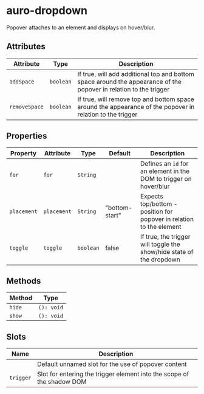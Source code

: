 # auro-dropdown

Popover attaches to an element and displays on hover/blur.

## Attributes

| Attribute     | Type      | Description                                      |
|---------------|-----------|--------------------------------------------------|
| `addSpace`    | `boolean` | If true, will add additional top and bottom space around the appearance of the popover in relation to the trigger |
| `removeSpace` | `boolean` | If true, will remove top and bottom space around the appearance of the popover in relation to the trigger |

## Properties

| Property    | Attribute   | Type      | Default        | Description                                      |
|-------------|-------------|-----------|----------------|--------------------------------------------------|
| `for`       | `for`       | `String`  |                | Defines an `id` for an element in the DOM to trigger on hover/blur |
| `placement` | `placement` | `String`  | "bottom-start" | Expects top/bottom - position for popover in relation to the element |
| `toggle`    | `toggle`    | `boolean` | false          | If true, the trigger will toggle the show/hide state of the dropdown |

## Methods

| Method | Type       |
|--------|------------|
| `hide` | `(): void` |
| `show` | `(): void` |

## Slots

| Name      | Description                                      |
|-----------|--------------------------------------------------|
|           | Default unnamed slot for the use of popover content |
| `trigger` | Slot for entering the trigger element into the scope of the shadow DOM |
